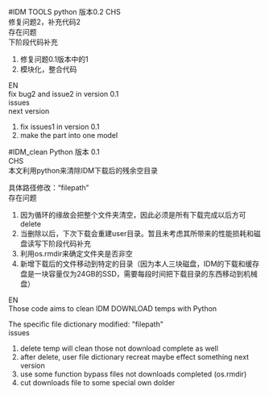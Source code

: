 #IDM TOOLS python 版本0.2
CHS                                                                            
修复问题2，补充代码2                              
存在问题                                           
下阶段代码补充                                                     
1. 修复问题0.1版本中的1                                         
2. 模块化，整合代码                                     

EN                                                         
fix bug2 and issue2 in version 0.1                                              
issues                                                               
next version                                                        
1. fix issues1 in version 0.1                                               
2. make the part into one model                                                          





#IDM_clean Python 版本 0.1                                    
CHS                                                               
本文利用python来清除IDM下载后的残余空目录                                                              

具体路径修改：“filepath”                                                       
存在问题                                                             
1. 因为循环的缘故会把整个文件夹清空，因此必须是所有下载完成以后方可delete                             
2. 当删除以后，下次下载会重建user目录。暂且未考虑其所带来的性能损耗和磁盘读写下阶段代码补充                                      
1. 利用os.rmdir来确定文件夹是否非空                                                
2. 新增下载后的文件移动到特定的目录（因为本人三块磁盘，IDM的下载和缓存盘是一块容量仅为24GB的SSD，需要每段时间把下载目录的东西移动到机械盘）                    
    
    
EN                                                           
Those code aims to clean IDM DOWNLOAD temps with Python                                          

The specific file dictionary modified: "filepath"                                           
issues                                            
1. delete temp will clean those not download complete as well                        
2. after delete, user file dictionary recreat maybe effect something next version                    
1. use some function bypass files not downloads completed (os.rmdir)                             
2. cut downloads file to some special own dolder                                     
